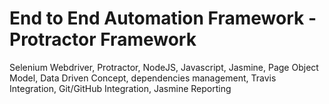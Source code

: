 # End to End Automation Framework - Protractor Framework

Selenium Webdriver, Protractor, NodeJS, Javascript, Jasmine, Page Object Model, Data Driven Concept, dependencies management, 
Travis Integration, Git/GitHub Integration, Jasmine Reporting


